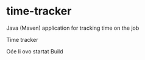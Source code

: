 # time-tracker
Java (Maven) application for tracking time on the job

Time tracker


Oće li ovo startat Build
